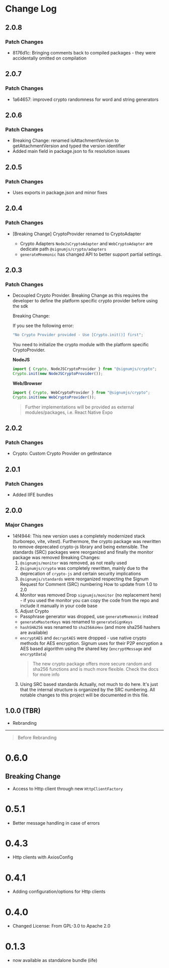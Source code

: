 # Change Log

## 2.0.8

### Patch Changes

- 8176d1c: Bringing comments back to compiled packages - they were accidentally omitted on compilation

## 2.0.7

### Patch Changes

- 1a64657: improved crypto randomness for word and string generators

## 2.0.6

### Patch Changes

- Breaking Change: renamed isAttachmentVersion to getAttachmentVersion and typed the version identifier
- Added main field in package.json to fix resolution issues

## 2.0.5

### Patch Changes

- Uses exports in package.json and minor fixes

## 2.0.4

### Patch Changes

- [Breaking Change] CryptoProvider renamed to CryptoAdapter

  - Crypto Adapters `NodeJsCryptoAdapter` and `WebCryptoAdapter` are dedicate path `@signumjs/crypto/adapters`
  - `generateMnemonic` has changed API to better support partial settings.

## 2.0.3

### Patch Changes

- Decoupled Crypto Provider. Breaking Change as this requires the developer to define the platform specific crypto provider before using the sdk

  Breaking Change:

  If you see the following error:

  ```ts
  "No Crypto Provider provided - Use [Crypto.init()] first";
  ```

  You need to initialize the crypto module with the platform specific CryptoProvider.

  **NodeJS**

  ```ts
  import { Crypto, NodeJSCryptoProvider } from "@signumjs/crypto";
  Crypto.init(new NodeJSCryptoProvider());
  ```

  **Web/Browser**

  ```ts
  import { Crypto, WebCryptoProvider } from "@signumjs/crypto";
  Crypto.init(new WebCryptoProvider());
  ```

  > Further implementations will be provided as external modules/packages, i.e. React Native Expo

## 2.0.2

### Patch Changes

- Crypto: Custom Crypto Provider on getInstance

## 2.0.1

### Patch Changes

- Added IIFE bundles

## 2.0.0

### Major Changes

- 14f4944: This new version uses a completely modernized stack (turborepo, vite, vitest). Furthermore, the crypto package was rewritten to remove deprecated crypto-js library and being extensible. The standards (SRC) packages were reorganized and finally the monitor package was removed
  Breaking Changes:
  1. `@signumjs/monitor` was removed, as not really used
  2. `@signumjs/crypto` was completely rewritten, mainly due to the deprecation of `crypto-js` and certain security implications
  3. `@signumjs/standards` were reorganized respecting the Signum Request for Comment (SRC) numbering
     How to update from 1.0 to 2.0
  4. Monitor was removed
     Drop `signumjs/monitor` (no replacement here) - if you used the monitor you can copy the code from the repo and include it manually in your code base
  5. Adjust Crypto
  - Passphrase generator was dropped, use `generateMnemonic` instead
  - `generateMasterKeys` was renamed to `generateSignKeys`
  - `hashSHA256` was renamed to `sha256AsHex` (and more sha256 hashers are available)
  - `encryptAES` and `decryptAES` were dropped - use native crypto methods for AES encryption. Signum uses for their P2P encryption a AES based algorithm using the shared key (`encryptMessage` and `encryptData`)
    > The new crypto package offers more secure random and sha256 functions and is much more flexible. Check the docs for more info
  3. Using SRC based standards
     Actually, not much to do here. It's just that the internal structure is organized by the SRC numbering.
     All notable changes to this project will be documented in this file.

## 1.0.0 (TBR)

- Rebranding

---

> Before Rebranding

# 0.6.0

## Breaking Change

- Access to Http client through new `HttpClientFactory`

# 0.5.1

- Better message handling in case of errors

# 0.4.3

- Http clients with AxiosConfig

# 0.4.1

- Adding configuration/options for Http clients

# 0.4.0

- Changed License: From GPL-3.0 to Apache 2.0

# 0.1.3

- now available as standalone bundle (iife)
